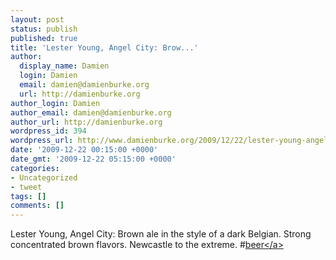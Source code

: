 ```yaml
---
layout: post
status: publish
published: true
title: 'Lester Young, Angel City: Brow...'
author:
  display_name: Damien
  login: Damien
  email: damien@damienburke.org
  url: http://damienburke.org
author_login: Damien
author_email: damien@damienburke.org
author_url: http://damienburke.org
wordpress_id: 394
wordpress_url: http://www.damienburke.org/2009/12/22/lester-young-angel-city-brow/
date: '2009-12-22 00:15:00 +0000'
date_gmt: '2009-12-22 05:15:00 +0000'
categories:
- Uncategorized
- tweet
tags: []
comments: []
---
```

<p>Lester Young, Angel City: Brown ale in the style of a dark Belgian. Strong concentrated brown flavors. Newcastle to the extreme. #<a href="http:&#47;&#47;search.twitter.com&#47;search?q=%23beer" class="aktt_hashtag">beer<&#47;a></p>
